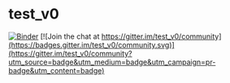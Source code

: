# test_v0

[![Binder](https://mybinder.org/badge_logo.svg)](https://mybinder.org/v2/gh/singapore-noodles/test_v0/master) [![Join the chat at https://gitter.im/test_v0/community](https://badges.gitter.im/test_v0/community.svg)](https://gitter.im/test_v0/community?utm_source=badge&utm_medium=badge&utm_campaign=pr-badge&utm_content=badge)
